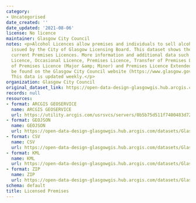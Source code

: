```yaml
---
category:
- Uncategorised
date_created: ''
date_updated: '2021-08-06'
license: No licence
maintainer: Glasgow City Council
notes: <p>Alcohol Licences allow premises and individuals to sell alcohol. They are
  issued by the City of Glasgow Licensing Board. This dataset shows the location of
  current Premises Licences. More information and additional data such as Personal
  Licence, Occasional Licence, Premises Licence, Transfer of Premises Licence, Variation
  of Premises Licence (Major &amp; Minor) and Premises Licence Extended Hours can
  be found on the Glasgow City Council website (https://www.glasgow.gov.uk/index.aspx?articleid=17552).
  This data is updated weekly.</p>
organization: Glasgow City Council
original_dataset_link: https://open-data-design-glasgowgis.hub.arcgis.com/maps/GlasgowGIS::licensed-premises
records: null
resources:
- format: ARCGIS GEOSERVICE
  name: ARCGIS GEOSERVICE
  url: https://utility.arcgis.com/usrsvcs/servers/0b5b75d511f7400483d7275881897215/rest/services/OPEN_DATA/Licensed_Premises/MapServer/0
- format: GEOJSON
  name: GEOJSON
  url: https://open-data-design-glasgowgis.hub.arcgis.com/datasets/GlasgowGIS::licensed-premises.geojson?outSR=%7B%22latestWkid%22%3A27700%2C%22wkid%22%3A27700%7D
- format: CSV
  name: CSV
  url: https://open-data-design-glasgowgis.hub.arcgis.com/datasets/GlasgowGIS::licensed-premises.csv?outSR=%7B%22latestWkid%22%3A27700%2C%22wkid%22%3A27700%7D
- format: KML
  name: KML
  url: https://open-data-design-glasgowgis.hub.arcgis.com/datasets/GlasgowGIS::licensed-premises.kml?outSR=%7B%22latestWkid%22%3A27700%2C%22wkid%22%3A27700%7D
- format: ZIP
  name: ZIP
  url: https://open-data-design-glasgowgis.hub.arcgis.com/datasets/GlasgowGIS::licensed-premises.zip?outSR=%7B%22latestWkid%22%3A27700%2C%22wkid%22%3A27700%7D
schema: default
title: Licensed Premises
---
```


